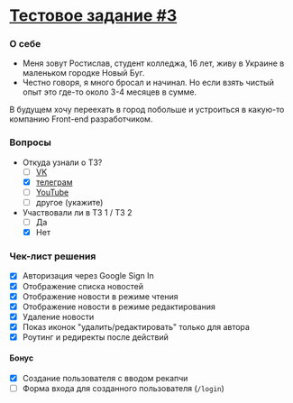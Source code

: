 [Тестовое задание #3](https://maxpfrontend.ru/zametki/testovoe-zadanie-3/)
===

### О себе

- Меня зовут Ростислав, студент колледжа, 16 лет, живу в Украине в маленьком городке Новый Буг.
- Честно говоря, я много бросал и начинал. Но если взять чистый опыт это где-то около 3-4 месяцев в сумме.

В будущем хочу переехать в город побольше и устроиться в какую-то компанию Front-end разработчиком.

### Вопросы

- Откуда узнали о ТЗ?
  - [ ] [VK](https://vk.com/maxpfrontend)
  - [x] [телеграм](https://t.me/maxpfrontend)
  - [ ] [YouTube](https://www.youtube.com/channel/UCqJyAVWwIqPWKEkfCSP1y4Q)
  - [ ] другое (укажите)
- Участвовали ли в ТЗ 1 / ТЗ 2
  - [ ] Да
  - [x] Нет

### Чек-лист решения

- [x] Авторизация через Google Sign In
- [x] Отображение списка новостей
- [x] Отображение новости в режиме чтения
- [x] Отображение новости в режиме редактирования
- [x] Удаление новости
- [x] Показ иконок "удалить/редактировать" только для автора
- [x] Роутинг и редиректы после действий

#### Бонус

- [x] Создание пользователя с вводом рекапчи
- [ ] Форма входа для созданного пользователя (`/login`)